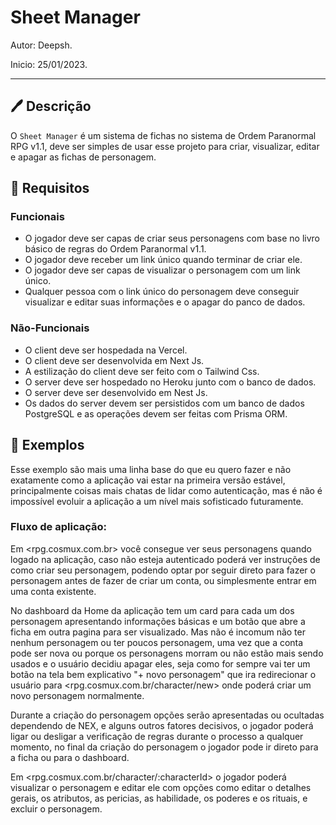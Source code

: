 # Sheet Manager

Autor: Deepsh.

Inicio: 25/01/2023.

---

## 🖊 Descrição

O `Sheet Manager` é um sistema de fichas no sistema de Ordem Paranormal RPG v1.1, deve ser simples de usar esse projeto para criar, visualizar, editar e apagar as fichas de personagem.

## 🧾 Requisitos

### Funcionais

- O jogador deve ser capas de criar seus personagens com base no livro básico de regras do Ordem Paranormal v1.1.
- O jogador deve receber um link único quando terminar de criar ele.
- O jogador deve ser capas de visualizar o personagem com um link único.
- Qualquer pessoa com o link único do personagem deve conseguir visualizar e editar suas informações e o apagar do panco de dados.

### Não-Funcionais

- O client deve ser hospedada na Vercel.
- O client deve ser desenvolvida em Next Js.
- A estilização do client deve ser feito com o Tailwind Css.
- O server deve ser hospedado no Heroku junto com o banco de dados.
- O server deve ser desenvolvido em Nest Js.
- Os dados do server devem ser persistidos com um banco de dados PostgreSQL e as operações devem ser feitas com Prisma ORM.

## 💾 Exemplos

Esse exemplo são mais uma linha base do que eu quero fazer e não exatamente como a aplicação vai estar na primeira versão estável, principalmente coisas mais chatas de lidar como autenticação, mas é não é impossível evoluir a aplicação a um nível mais sofisticado futuramente.

### Fluxo de aplicação:

Em <rpg.cosmux.com.br> você consegue ver seus personagens quando logado na aplicação, caso não esteja autenticado poderá ver instruções de como criar seu personagem, podendo optar por seguir direto para fazer o personagem antes de fazer de criar um conta, ou simplesmente entrar em uma conta existente.

No dashboard da Home da aplicação tem um card para cada um dos personagem apresentando informações básicas e um botão que abre a ficha em outra pagina para ser visualizado.
Mas não é incomum não ter nenhum personagem ou ter poucos personagem, uma vez que a conta pode ser nova ou porque os personagens morram ou não estão mais sendo usados e o usuário decidiu apagar eles, seja como for sempre vai ter um botão na tela bem explicativo "+ novo personagem" que ira redirecionar o usuário para <rpg.cosmux.com.br/character/new> onde poderá criar um novo personagem normalmente.

Durante a criação do personagem opções serão apresentadas ou ocultadas dependendo de NEX, e alguns outros fatores decisivos, o jogador poderá ligar ou desligar a verificação de regras durante o processo a qualquer momento, no final da criação do personagem o jogador pode ir direto para a ficha ou para o dashboard.

Em <rpg.cosmux.com.br/character/:characterId> o jogador poderá visualizar o personagem e editar ele com opções como editar o detalhes gerais, os atributos, as pericias, as habilidade, os poderes e os rituais, e excluir o personagem.
